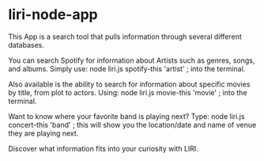 # liri-node-app
This App is a search tool that pulls information through several different databases.

You can search Spotify for information about Artists such as genres, songs, and albums.
Simply use: node liri.js spotify-this 'artist' ; into the terminal.

Also available is the ability to search for information about specific movies by title, from plot to actors.
Using: node liri.js movie-this 'movie' ; into the terminal.

Want to know where your favorite band is playing next? Type: node liri.js concert-this 'band' ; this will
show you the location/date and name of venue they are playing next.

Discover what information fits into your curiosity with LIRI.